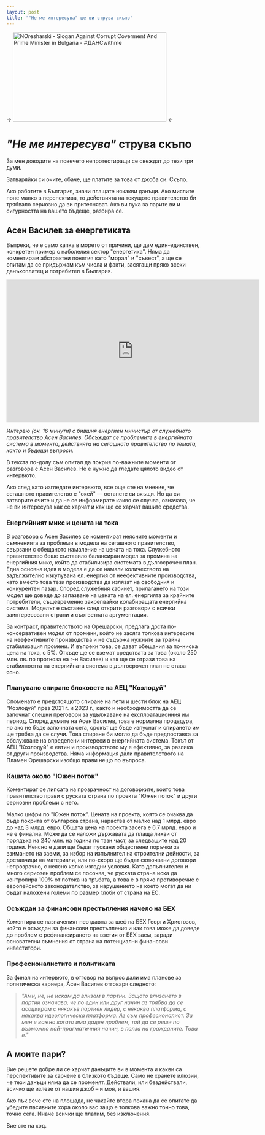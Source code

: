 ```yaml
---
layout: post
title: '"Не ме интересува" ще ви струва скъпо'
---
```


-> <img src="../../../images/2013-06-20-was-passiert-in-bulgarien/noresharski.png" alt="NOresharski - Slogan Against Corrupt Coverment And Prime Minister in Bulgaria - #ДАНСwithme" style="width: 400px; height: 233px;" /> <-

# _"Не ме интересува"_ струва скъпо

За мен доводите на повечето непротестиращи се свеждат до тези три думи.

Затваряйки си очите, обаче, ще платите за това от джоба си. Скъпо.

Ако работите в България, значи плащате някакви данъци. Ако мислите поне малко в перспектива, то действията на текущото правителство би трябвало сериозно да ви притесняват. Ако ви пука за парите ви и сигурността на вашето бъдеще, разбира се.

## Асен Василев за енергетиката

Въпреки, че е само капка в морето от причини, ще дам един-единствен, конкретен пример с наболелия сектор "енергетика". Няма да коментирам абстрактни понятия като "морал" и "съвест", а ще се опитам да се придържам към числа и факти, засягащи пряко всеки данъкоплатец и потребител в България.

<iframe width="660" height="371" src="https://www.youtube.com/embed/4f75KdJRy9c" frameborder="0" allowfullscreen></iframe>

_Интервю (ок. 16 минути) с бившия енергиен министър от служебното правителство Асен Василев. Обсъждат се проблемите в енергийната система в момента, действията на сегашното правителство по темата, както и бъдещи въпроси._

В текста по-долу съм опитал да покрия по-важните моменти от разговора с Асен Василев. Не е нужно да гледате цялото видео от интервюто.

Ако след като изгледате интервюто, все още сте на мнение, че сегашното правителство е "окей" — останете си вкъщи. Но да си затворите очите и да не се информирате какво се случва, означава, че не ви интересува как се харчат и как ще се харчат вашите средства.

### Енергийният микс и цената на тока

В разговора с Асен Василев се коментират неясните моменти и съмненията за проблеми в модела на сегашното правителство, свързани с обещаното намаление на цената на тока. Служебното правителство беше съставило балансиран модел за промяна на енергийния микс, който да стабилизира системата в дългосрочен план. Една основна идея в модела е да се намали количеството на задължително изкупувана ел. енергия от неефективните производства, като вместо това тези производства да излязат на свободния и конкурентен пазар. Според служебния кабинет, прилагането на този модел ще доведе до запазване на цената на ел. енергията за крайните потребители, същевременно закрепвайки колабиращата енергийна система. Моделът е съставен след открити разговори с всички заинтересовани страни и съответната аргументация.

За контраст, правителството на Орешарски, предлага доста по-консервативен модел от промени, който не засяга толкова интересите на неефективните производства и не съдържа нужните за трайна стабилизация промени. И въпреки това, се дават обещания за по-ниска цена на тока, с 5%. Откъде ще се вземат средствата за това (около 250 млн. лв. по прогноза на г-н Василев) и как ще се отрази това на стабилността на енергийната система в дългосрочен план не става ясно.

### Планувано спиране блоковете на АЕЦ "Козлодуй"

Споменато е предстоящото спиране на пети и шести блок на АЕЦ "Козлодуй" през 2021 г. и 2023 г., както и необходимостта да се започнат спешни преговори за удължаване на експлоатационния им период. Според думите на Асен Василев, това е нормална процедура, но ако не бъде започната сега, срокът ще бъде изпуснат и спирането им ще трябва да се случи. Това спиране би могло да бъде предпоставка за обслужване на определени интереси в енергийната система. Токът от АЕЦ "Козлодуй" е евтин и производството му е ефективно, за разлика от други производства. Няма информация дали правителството на Пламен Орешарски изобщо прави нещо по въпроса.

### Кашата около "Южен поток"

Коментират се липсата на прозрачност на договорките, които това правителство прави с руската страна по проекта "Южен поток" и други сериозни проблеми с него.

Малко цифри по "Южен поток". Цената на проекта, която се очаква да бъде покрита от българска страна, нараства от малко над 1 млрд. евро до над 3 млрд. евро. Общата цена на проекта засега е 6.7 мрлд. евро и не е финална. Може да се наложи държавата да плаща лихви от порядъка на 240 млн. на година по тази част, за следващите над 20 години. Неясно е дали ще бъдат пускани обществени поръчки за взимането на заеми, за избор на изпълнител на строителни дейности, за доставчици на материали, или по-скоро ще бъдат сключвани договори непрозрачно, с неясно колко изгодни условия. Като допълнителен и много сериозен проблем се посочва, че руската страна иска да контролира 100% от потока на тръбата, а това е в пряко противоречие с европейското законодателство, за нарушението на което могат да ни бъдат наложени големи по размер глоби от страна на ЕС.

### Осъждан за финансови престъпления начело на БЕХ

Коментира се назначеният неотдавна за шеф на БЕХ Георги Христозов, който е осъждан за финансови престъпления и как това може да доведе до проблем с рефинансирането на взетия от БЕХ заем, заради основателни съмнения от страна на потенциални финансови инвеститори.

### Професионалистите и политиката

За финал на интервюто, в отговор на въпрос дали има планове за политическа кариера, Асен Василев отговаря следното:

> _"Ами, не, не искам да влизам в партии. Защото влизането в партии означава, че по един или друг начин аз трябва да се асоциирам с някакъв партиен лидер, с някаква платформа, с някаква идеологическа платформа. Аз съм професионалист. За мен е важно когато има даден проблем, той да се реши по възможно най-прагматичния начин, в полза на гражданите. Това е."_

## А моите пари?

Вие решете добре ли се харчат данъците ви в момента и какви са перспективите за харчене в близкото бъдеще. Само не хранете илюзии, че тези данъци няма да се променят. Действали, или бездействали, всичко ще излезе от нашия джоб – и моя, и вашия.

Ако пък вече сте на площада, не чакайте втора покана да се опитате да убедите пасивните хора около вас защо е толкова важно точно това, точно сега. Иначе всички ще платим, без изключения.

Вие сте на ход.
